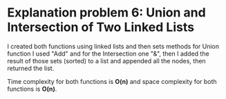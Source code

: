 # Explanation problem 6: Union and Intersection of Two Linked Lists
I created both functions using linked lists and then sets methods 
for Union function I used "Add" and for the Intersection one "&", then 
I added the result of those sets (sorted) to a list and appended all the nodes, then returned the list.

Time complexity for both functions is **O(n)** and space complexity for both functions is **O(n)**.